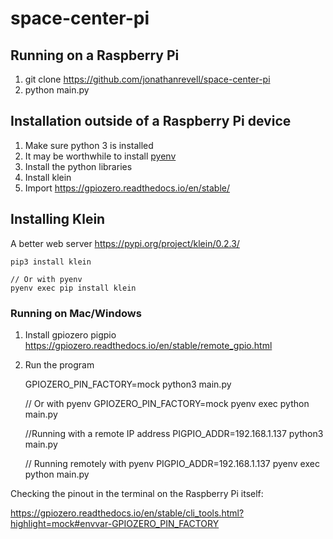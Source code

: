 # space-center-pi

## Running on a Raspberry Pi

1. git clone https://github.com/jonathanrevell/space-center-pi
1. python main.py

## Installation outside of a Raspberry Pi device

1. Make sure python 3 is installed
1. It may be worthwhile to install [pyenv](https://github.com/pyenv/pyenv)
1. Install the python libraries
1. Install klein
1. Import https://gpiozero.readthedocs.io/en/stable/


## Installing Klein
A better web server https://pypi.org/project/klein/0.2.3/

    pip3 install klein

    // Or with pyenv
    pyenv exec pip install klein


### Running on Mac/Windows
1. Install gpiozero pigpio https://gpiozero.readthedocs.io/en/stable/remote_gpio.html
1. Run the program

    GPIOZERO_PIN_FACTORY=mock python3 main.py

    // Or with pyenv
    GPIOZERO_PIN_FACTORY=mock pyenv exec python main.py

    //Running with a remote IP address
    PIGPIO_ADDR=192.168.1.137 python3 main.py

    // Running remotely with pyenv
    PIGPIO_ADDR=192.168.1.137 pyenv exec python main.py


Checking the pinout in the terminal on the Raspberry Pi itself:

https://gpiozero.readthedocs.io/en/stable/cli_tools.html?highlight=mock#envvar-GPIOZERO_PIN_FACTORY
